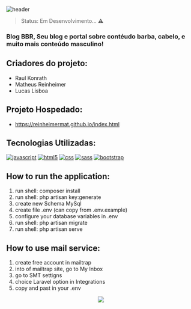 ![header](https://user-images.githubusercontent.com/79872570/158429227-5527f95d-997e-4100-bfd6-38e8cc6dcb8d.png)


> Status: Em Desenvolvimento... ⚠️
### Blog BBR, Seu blog e portal sobre contéudo barba, cabelo, e muito mais conteúdo masculino!

## Criadores do projeto:
 + Raul Konrath
 + Matheus Reinheimer
 + Lucas Lisboa

## Projeto Hospedado:

* <a href="#">https://reinheimermat.github.io/index.html</a>

## Tecnologias Utilizadas:

[![javascript](https://img.shields.io/badge/JavaScript-F7DF1E?style=for-the-badge&logo=javascript&logoColor=black)](#)
[![html5](https://img.shields.io/badge/HTML5-E34F26?style=for-the-badge&logo=html5&logoColor=white)](#)
[![css](https://img.shields.io/badge/CSS3-1572B6?style=for-the-badge&logo=css3&logoColor=white)](#)
[![sass](https://img.shields.io/badge/Sass-CC6699?style=for-the-badge&logo=sass&logoColor=white)](#)
[![bootstrap](https://img.shields.io/badge/Bootstrap-563D7C?style=for-the-badge&logo=bootstrap&logoColor=white)](#)

## How to run the application:

1) run shell: composer install
2) run shell: php artisan key:generate
3) create new Schema MySql
4) create file .env (can copy from .env.example)
5) configure your database variables in .env
6) run shell: php artisan migrate
7) run shell: php artisan serve

## How to use mail service:

1) create free account in mailtrap
2) into of mailtrap site, go to My Inbox
3) go to SMT settigns
4) choice Laravel option in Integrations
5) copy and past in your .env

<center><img src="https://user-images.githubusercontent.com/38620899/106393900-5aa85880-63d8-11eb-88f1-07ac30adad80.gif"></center>
 

